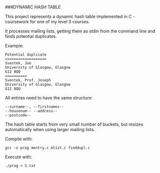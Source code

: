 ###DYNAMIC HASH TABLE

This project represents a dynamic hash table implemented in C - coursework for one of my level 3 courses.


It processes mailing lists, getting them as stdin from the command line and finds potential duplicates.

Example:
```
Potential duplicate
===================
Sventek, Joe
University of Glasgow, Glasgow
G12 8QQ
==========
Sventek, Prof. Joseph
University of Glasgow, Glasgow
G12 8QQ
```

All entries need to have the same structure:

```
--surname--, --firstnames--
--housenum-- --address--
--postcode--
```

The hash table starts from very small number of buckets, but resizes automatically when using larger mailing lists.

Compile with:
```
gcc -o prog mentry.c mlist.c finddupl.c
```

Execute with:
```
./prog < S.txt
```
